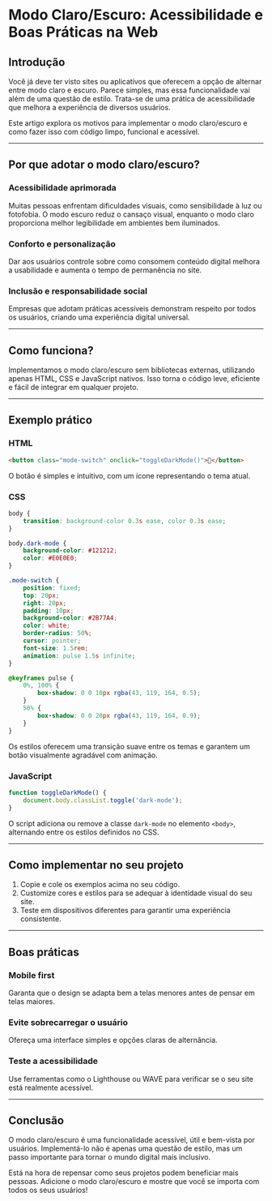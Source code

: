 # Modo Claro/Escuro: Acessibilidade e Boas Práticas na Web

## Introdução
Você já deve ter visto sites ou aplicativos que oferecem a opção de alternar entre modo claro e escuro. Parece simples, mas essa funcionalidade vai além de uma questão de estilo. Trata-se de uma prática de acessibilidade que melhora a experiência de diversos usuários.

Este artigo explora os motivos para implementar o modo claro/escuro e como fazer isso com código limpo, funcional e acessível.

---

## Por que adotar o modo claro/escuro?

### Acessibilidade aprimorada
Muitas pessoas enfrentam dificuldades visuais, como sensibilidade à luz ou fotofobia. O modo escuro reduz o cansaço visual, enquanto o modo claro proporciona melhor legibilidade em ambientes bem iluminados.

### Conforto e personalização
Dar aos usuários controle sobre como consomem conteúdo digital melhora a usabilidade e aumenta o tempo de permanência no site.

### Inclusão e responsabilidade social
Empresas que adotam práticas acessíveis demonstram respeito por todos os usuários, criando uma experiência digital universal.

---

## Como funciona?

Implementamos o modo claro/escuro sem bibliotecas externas, utilizando apenas HTML, CSS e JavaScript nativos. Isso torna o código leve, eficiente e fácil de integrar em qualquer projeto.

---

## Exemplo prático

### HTML
```html
<button class="mode-switch" onclick="toggleDarkMode()">🌙</button>
```
O botão é simples e intuitivo, com um ícone representando o tema atual.

### CSS
```css
body {
    transition: background-color 0.3s ease, color 0.3s ease;
}

body.dark-mode {
    background-color: #121212;
    color: #E0E0E0;
}

.mode-switch {
    position: fixed;
    top: 20px;
    right: 20px;
    padding: 10px;
    background-color: #2B77A4;
    color: white;
    border-radius: 50%;
    cursor: pointer;
    font-size: 1.5rem;
    animation: pulse 1.5s infinite;
}

@keyframes pulse {
    0%, 100% {
        box-shadow: 0 0 10px rgba(43, 119, 164, 0.5);
    }
    50% {
        box-shadow: 0 0 20px rgba(43, 119, 164, 0.9);
    }
}
```
Os estilos oferecem uma transição suave entre os temas e garantem um botão visualmente agradável com animação.

### JavaScript
```javascript
function toggleDarkMode() {
    document.body.classList.toggle('dark-mode');
}
```
O script adiciona ou remove a classe `dark-mode` no elemento `<body>`, alternando entre os estilos definidos no CSS.

---

## Como implementar no seu projeto

1. Copie e cole os exemplos acima no seu código.
2. Customize cores e estilos para se adequar à identidade visual do seu site.
3. Teste em dispositivos diferentes para garantir uma experiência consistente.

---

## Boas práticas

### Mobile first
Garanta que o design se adapta bem a telas menores antes de pensar em telas maiores.

### Evite sobrecarregar o usuário
Ofereça uma interface simples e opções claras de alternância.

### Teste a acessibilidade
Use ferramentas como o Lighthouse ou WAVE para verificar se o seu site está realmente acessível.

---

## Conclusão

O modo claro/escuro é uma funcionalidade acessível, útil e bem-vista por usuários. Implementá-lo não é apenas uma questão de estilo, mas um passo importante para tornar o mundo digital mais inclusivo.

Está na hora de repensar como seus projetos podem beneficiar mais pessoas. Adicione o modo claro/escuro e mostre que você se importa com todos os seus usuários!
